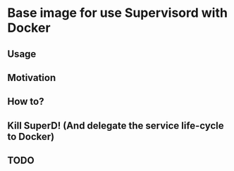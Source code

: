 # Base image for use Supervisord with Docker #

## Usage

## Motivation

## How to?

## Kill SuperD! (And delegate the service life-cycle to Docker)

## TODO
